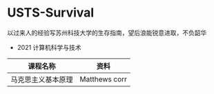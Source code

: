 # USTS-Survival
以过来人的经验写苏州科技大学的生存指南，望后浪能锐意进取，不负韶华

- 2021 计算机科学与技术

| 课程名称  | 资料 |
|-------|------------------------------|
| 马克思主义基本原理  | Matthews corr                | 
